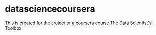 # datasciencecoursera
This is created for the project of a coursera course The Data Scientist's Toolbox
